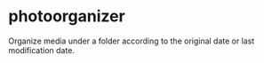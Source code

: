 # photoorganizer
Organize media under a folder according to the original date or last modification date.
